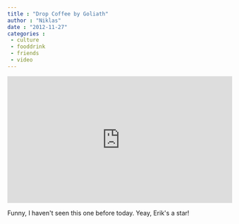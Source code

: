 ```yaml
---
title : "Drop Coffee by Goliath"
author : "Niklas"
date : "2012-11-27"
categories : 
 - culture
 - fooddrink
 - friends
 - video
---
```


<iframe src="http://player.vimeo.com/video/28474058?title=0&amp;byline=0&amp;portrait=0&amp;badge=0" width="510" height="287" frameborder="0" webkitallowfullscreen mozallowfullscreen="" allowfullscreen=""></iframe>

Funny, I haven't seen this one before today. Yeay, Erik's a star!
